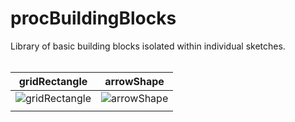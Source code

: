 # procBuildingBlocks
Library of basic building blocks isolated within individual sketches.
<br />
<br />

| gridRectangle  | arrowShape |
| ------------- | ------------- |
| ![gridRectangle](../master/images/gridRectangle.PNG)  | ![arrowShape](../master/images/arrowShape.PNG)  |
|   |   |